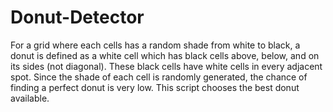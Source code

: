 # Donut-Detector
For a grid where each cells has a random shade from white to black, a donut is defined as a white cell which has black cells above, below, and on its sides (not diagonal). These black cells have white cells in every adjacent spot. Since the shade of each cell is randomly generated, the chance of finding a perfect donut is very low. This script chooses the best donut available. 
